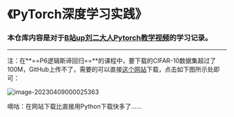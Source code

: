 # 《PyTorch深度学习实践》
### 本仓库内容是对于[B站up刘二大人Pytorch教学视频](https://www.bilibili.com/video/BV1Y7411d7Ys/?share_source=copy_web&vd_source=1170c577d779798202386e1f343fe38b)的学习记录。

------

注：在**==P6逻辑斯谛回归==**的课程中，要下载的CIFAR-10数据集超过了100M，GitHub上传不了，需要的可以直接[这个网站](http://www.cs.toronto.edu/~kriz/cifar.html)下载，点击如下图所示处即可：

![image-20230409000025363](https://gitee.com/SolarLv/my-image-host/raw/master/img/image-20230409000025363.png)

嘀咕：在网站下载比直接用Python下载快多了......
